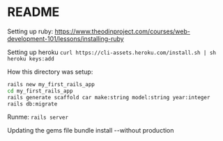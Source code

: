 # README

Setting up ruby:
https://www.theodinproject.com/courses/web-development-101/lessons/installing-ruby

Setting up heroku
`curl https://cli-assets.heroku.com/install.sh | sh`
`heroku keys:add`

How this directory was setup:
```sh
rails new my_first_rails_app
cd my_first_rails_app
rails generate scaffold car make:string model:string year:integer
rails db:migrate
```

Runme:
`rails server`

Updating the gems file
bundle install --without production